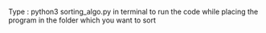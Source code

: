 Type :
        python3 sorting_algo.py
in terminal to run the code while placing the program in the folder which you want to sort
